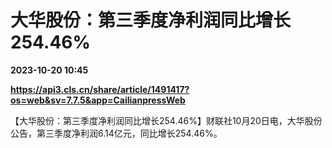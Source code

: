 # 大华股份：第三季度净利润同比增长254.46%

**2023-10-20 10:45**

**https://api3.cls.cn/share/article/1491417?os=web&sv=7.7.5&app=CailianpressWeb**

【大华股份：第三季度净利润同比增长254.46%】财联社10月20日电，大华股份公告，第三季度净利润6.14亿元，同比增长254.46%。